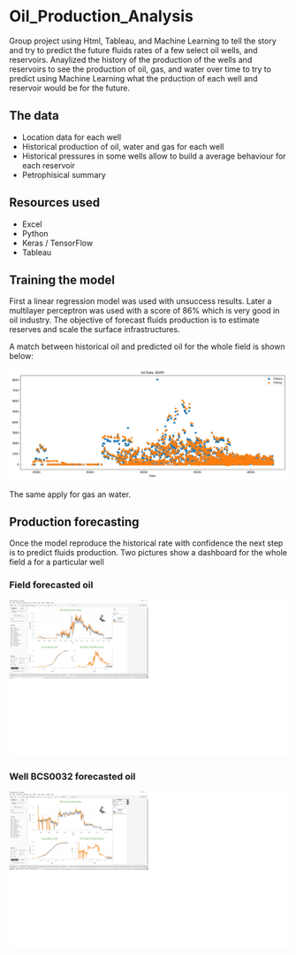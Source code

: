 # Oil_Production_Analysis
Group project using Html, Tableau, and Machine Learning to tell the story and try to predict the future fluids rates of a few select oil wells, and reservoirs. 
Anaylized the history of the production of the wells and reservoirs to see the production of oil, gas, and water over time to try to predict using Machine Learning what the prduction of each well and reservoir would be for the future.

## The data
* Location data for each well
* Historical production of oil, water and gas for each well
* Historical pressures in some wells allow to build a average behaviour for each reservoir
* Petrophisical summary

## Resources used
* Excel
* Python
* Keras / TensorFlow
* Tableau

## Training the model
First a linear regression model was used with unsuccess results. Later a multilayer perceptron was used with a score of 86% which is very good in oil industry. The objective of forecast fluids production is to estimate reserves and scale the surface infrastructures.

A match between historical oil and predicted oil for the whole field is shown below:

![picture](https://github.com/JoseLuisBracho/oil_production_analysis/blob/master/oil%20page/img/oil_rate_fitting.png)

The same apply for gas an water.

## Production forecasting
Once the model reproduce the historical rate with confidence the next step is to predict fluids production. Two pictures show a dashboard for the whole field a for a particular well

### Field forecasted oil
![picture](https://github.com/JoseLuisBracho/oil_production_analysis/blob/master/oil%20page/img/Tableau_oil_field.png)
### Well BCS0032 forecasted oil
![picture](https://github.com/JoseLuisBracho/oil_production_analysis/blob/master/oil%20page/img/Tableau_oil_well.png)
